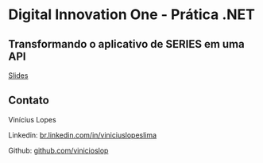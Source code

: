 # Digital Innovation One - Prática .NET

## Transformando o aplicativo de SERIES em uma API

[Slides](dio-dotnet-poo-lab-2.pdf)

## Contato

Vinícius Lopes

Linkedin:  [br.linkedin.com/in/viniciuslopeslima](http://br.linkedin.com/in/viniciuslopeslima)

Github:  [github.com/vinicioslop](https://github.com/vinicioslop)
